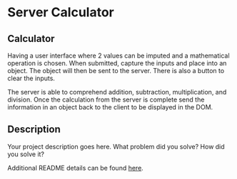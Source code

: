 # Server Calculator

## Calculator

Having a user interface where 2 values can be imputed and a mathematical operation is chosen. When submitted, capture the inputs and place into an object. The object will then be sent to the server. There is also a button to clear the inputs. 

The server is able to comprehend addition, subtraction, multiplication, and division. Once the calculation from the server is complete send the information in an object back to the client to be displayed in the DOM.

## Description

Your project description goes here. What problem did you solve? How did you solve it?

Additional README details can be found [here](https://github.com/PrimeAcademy/readme-template/blob/master/README.md).
